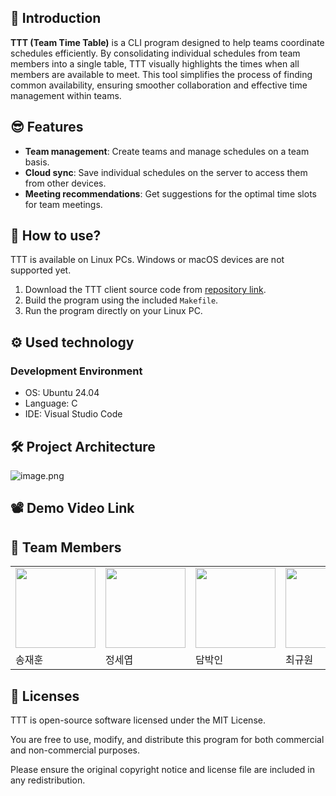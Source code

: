 ## 📅 Introduction

**TTT (Team Time Table)** is a CLI program designed to help teams coordinate schedules efficiently. By consolidating individual schedules from team members into a single table, TTT visually highlights the times when all members are available to meet. This tool simplifies the process of finding common availability, ensuring smoother collaboration and effective time management within teams.

## 😎 Features

- **Team management**: Create teams and manage schedules on a team basis.
- **Cloud sync**: Save individual schedules on the server to access them from other devices.
- **Meeting recommendations**: Get suggestions for the optimal time slots for team meetings.

     

## 📱 How to use?

TTT is available on Linux PCs. Windows or macOS devices are not supported yet.

1. Download the TTT client source code from [repository link](https://github.com/jhssong/2024-system-programming-team2).
2. Build the program using the included `Makefile`.
3. Run the program directly on your Linux PC.

## ⚙️ Used technology

### Development Environment

- OS: Ubuntu 24.04
- Language: C
- IDE: Visual Studio Code

## 🛠 Project Architecture

![image.png](https://github.com/user-attachments/assets/ff2c9aff-81a4-4934-b656-f6f83abee509)

## 📽 Demo Video Link

## 👥 Team Members

<table>
  <tr>
<td><a href="https://github.com/jhssong"><img src="https://avatars.githubusercontent.com/u/86557146?v=4" width="128"/></a></td>
<td><a href="https://github.com/clcok"><img src="https://avatars.githubusercontent.com/u/149596055?v=4" width="128"/></a></td>
<td><a href="https://github.com/tbl0415"><img src="https://avatars.githubusercontent.com/u/187006992?v=4" width="128"/></a></td>
<td><a href="https://github.com/p1utie"><img src="https://avatars.githubusercontent.com/u/151902116?v=4" width="128"/></a></td>
</tr>
<tr>
<td>송재훈</td>
<td>정세엽</td>
<td>담박인</td>
<td>최규원</td>
</tr>

</table>

## 🔑 Licenses

TTT is open-source software licensed under the MIT License.

You are free to use, modify, and distribute this program for both commercial and non-commercial purposes.

Please ensure the original copyright notice and license file are included in any redistribution.

